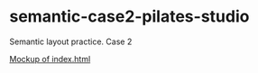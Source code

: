 # semantic-case2-pilates-studio
Semantic layout practice. Case 2

[Mockup of index.html](img/index-mock.jpeg)
